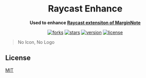 <h1 align="center" style="margin-top: 10px;">Raycast Enhance</h1>
<p align="center">
  <b>Used to enhance <a href="https://github.com/marginnoteapp/raycast">Raycast extensiton of MarginNote</a></b>
</p>

<p align="center">
  <a href="https://github.com/marginnoteapp/raycast-enhance/network/members"><img src="https://img.shields.io/github/forks/marginnoteapp/raycast-enhance.svg?style=flat" alt="forks"></a>
  <a href="https://github.com/marginnoteapp/raycast-enhance/stargazers"><img src="https://img.shields.io/github/stars/marginnoteapp/raycast-enhance.svg?style=flat" alt="stars"></a>
  <a href="https://github.com/marginnoteapp/raycast-enhance/blob/main/package.json"><img src="https://img.shields.io/badge/version-v0.9.0-orange" alt="version"></a>
  <a href="https://github.com/marginnoteapp/raycast-enhance/blob/main/LICENSE"><img src="https://img.shields.io/badge/license-MIT-green" alt="license"></a>
</p>

> No Icon, No Logo

## License

[MIT](https://github.com/marginnoteapp/raycast-enhance/blob/main/LICENSE)
